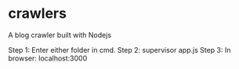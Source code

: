 # crawlers
A blog crawler built with Nodejs

Step 1: Enter either folder in cmd.
Step 2: supervisor app.js
Step 3: In browser: localhost:3000
